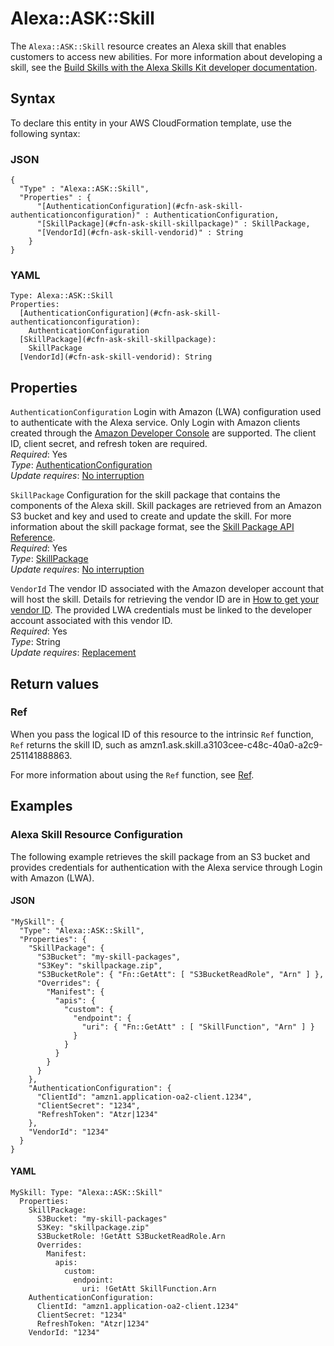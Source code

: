 # Alexa::ASK::Skill<a name="aws-resource-ask-skill"></a>

The `Alexa::ASK::Skill` resource creates an Alexa skill that enables customers to access new abilities\. For more information about developing a skill, see the [Build Skills with the Alexa Skills Kit developer documentation](https://developer.amazon.com/docs/ask-overviews/build-skills-with-the-alexa-skills-kit.html)\.

## Syntax<a name="aws-resource-ask-skill-syntax"></a>

To declare this entity in your AWS CloudFormation template, use the following syntax:

### JSON<a name="aws-resource-ask-skill-syntax.json"></a>

```
{
  "Type" : "Alexa::ASK::Skill",
  "Properties" : {
      "[AuthenticationConfiguration](#cfn-ask-skill-authenticationconfiguration)" : AuthenticationConfiguration,
      "[SkillPackage](#cfn-ask-skill-skillpackage)" : SkillPackage,
      "[VendorId](#cfn-ask-skill-vendorid)" : String
    }
}
```

### YAML<a name="aws-resource-ask-skill-syntax.yaml"></a>

```
Type: Alexa::ASK::Skill
Properties:
  [AuthenticationConfiguration](#cfn-ask-skill-authenticationconfiguration):
    AuthenticationConfiguration
  [SkillPackage](#cfn-ask-skill-skillpackage):
    SkillPackage
  [VendorId](#cfn-ask-skill-vendorid): String
```

## Properties<a name="aws-resource-ask-skill-properties"></a>

`AuthenticationConfiguration` <a name="cfn-ask-skill-authenticationconfiguration"></a>
Login with Amazon \(LWA\) configuration used to authenticate with the Alexa service\. Only Login with Amazon clients created through the [Amazon Developer Console](https://developer.amazon.com/lwa/sp/overview.html) are supported\. The client ID, client secret, and refresh token are required\.  
_Required_: Yes  
_Type_: [AuthenticationConfiguration](aws-properties-ask-skill-authenticationconfiguration.md)  
_Update requires_: [No interruption](https://docs.aws.amazon.com/AWSCloudFormation/latest/UserGuide/using-cfn-updating-stacks-update-behaviors.html#update-no-interrupt)

`SkillPackage` <a name="cfn-ask-skill-skillpackage"></a>
Configuration for the skill package that contains the components of the Alexa skill\. Skill packages are retrieved from an Amazon S3 bucket and key and used to create and update the skill\. For more information about the skill package format, see the [Skill Package API Reference](https://developer.amazon.com/docs/smapi/skill-package-api-reference.html#skill-package-format)\.  
_Required_: Yes  
_Type_: [SkillPackage](aws-properties-ask-skill-skillpackage.md)  
_Update requires_: [No interruption](https://docs.aws.amazon.com/AWSCloudFormation/latest/UserGuide/using-cfn-updating-stacks-update-behaviors.html#update-no-interrupt)

`VendorId` <a name="cfn-ask-skill-vendorid"></a>
The vendor ID associated with the Amazon developer account that will host the skill\. Details for retrieving the vendor ID are in [How to get your vendor ID](https://github.com/alexa/alexa-smarthome/wiki/How-to-get-your-vendor-ID)\. The provided LWA credentials must be linked to the developer account associated with this vendor ID\.  
_Required_: Yes  
_Type_: String  
_Update requires_: [Replacement](https://docs.aws.amazon.com/AWSCloudFormation/latest/UserGuide/using-cfn-updating-stacks-update-behaviors.html#update-replacement)

## Return values<a name="aws-resource-ask-skill-return-values"></a>

### Ref<a name="aws-resource-ask-skill-return-values-ref"></a>

When you pass the logical ID of this resource to the intrinsic `Ref` function, `Ref` returns the skill ID, such as amzn1\.ask\.skill\.a3103cee\-c48c\-40a0\-a2c9\-251141888863\.

For more information about using the `Ref` function, see [Ref](https://docs.aws.amazon.com/AWSCloudFormation/latest/UserGuide/intrinsic-function-reference-ref.html)\.

## Examples<a name="aws-resource-ask-skill--examples"></a>

### Alexa Skill Resource Configuration<a name="aws-resource-ask-skill--examples--Alexa_Skill_Resource_Configuration"></a>

The following example retrieves the skill package from an S3 bucket and provides credentials for authentication with the Alexa service through Login with Amazon \(LWA\)\.

#### JSON<a name="aws-resource-ask-skill--examples--Alexa_Skill_Resource_Configuration--json"></a>

```
"MySkill": {
  "Type": "Alexa::ASK::Skill",
  "Properties": {
    "SkillPackage": {
      "S3Bucket": "my-skill-packages",
      "S3Key": "skillpackage.zip",
      "S3BucketRole": { "Fn::GetAtt": [ "S3BucketReadRole", "Arn" ] },
      "Overrides": {
        "Manifest": {
          "apis": {
            "custom": {
              "endpoint": {
                "uri": { "Fn::GetAtt" : [ "SkillFunction", "Arn" ] }
              }
            }
          }
        }
      }
    },
    "AuthenticationConfiguration": {
      "ClientId": "amzn1.application-oa2-client.1234",
      "ClientSecret": "1234",
      "RefreshToken": "Atzr|1234"
    },
    "VendorId": "1234"
  }
}
```

#### YAML<a name="aws-resource-ask-skill--examples--Alexa_Skill_Resource_Configuration--yaml"></a>

```
MySkill: Type: "Alexa::ASK::Skill"
  Properties:
    SkillPackage:
      S3Bucket: "my-skill-packages"
      S3Key: "skillpackage.zip"
      S3BucketRole: !GetAtt S3BucketReadRole.Arn
      Overrides:
        Manifest:
          apis:
            custom:
              endpoint:
                uri: !GetAtt SkillFunction.Arn
    AuthenticationConfiguration:
      ClientId: "amzn1.application-oa2-client.1234"
      ClientSecret: "1234"
      RefreshToken: "Atzr|1234"
    VendorId: "1234"
```
